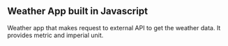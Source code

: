 ## Weather App built in Javascript
Weather app that makes request to external API to get the weather data. It provides metric and imperial unit.